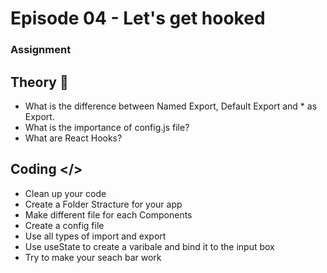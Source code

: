 # Episode 04 - Let's get hooked

### Assignment

## Theory 📝

- What is the difference between Named Export, Default Export and * as Export.
- What is the importance of config.js file?
- What are React Hooks?


## Coding </>
- Clean up your code 
- Create a Folder Stracture for your app
- Make different file for each Components
- Create a config file
- Use all types of import and export 
- Use useState to create a varibale and bind it to the input box
- Try to make your seach bar work